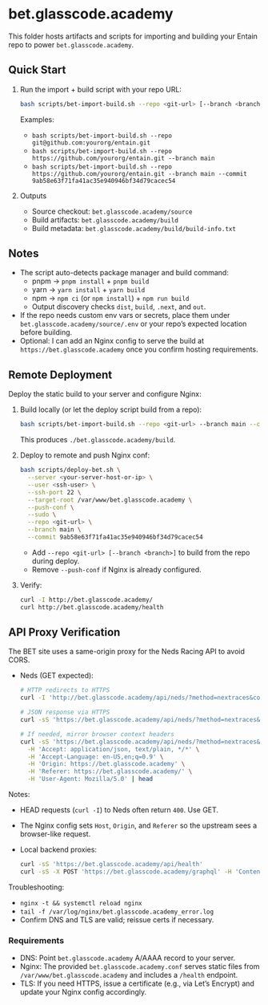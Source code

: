 # bet.glasscode.academy

This folder hosts artifacts and scripts for importing and building your Entain repo to power `bet.glasscode.academy`.

## Quick Start

1. Run the import + build script with your repo URL:

   ```bash
   bash scripts/bet-import-build.sh --repo <git-url> [--branch <branch>] [--commit <sha>] [--dest ./bet.glasscode.academy]
   ```

   Examples:
   - `bash scripts/bet-import-build.sh --repo git@github.com:yourorg/entain.git`
   - `bash scripts/bet-import-build.sh --repo https://github.com/yourorg/entain.git --branch main`
   - `bash scripts/bet-import-build.sh --repo https://github.com/yourorg/entain.git --branch main --commit 9ab58e63f71fa41ac35e940946bf34d79cacec54`

2. Outputs
   - Source checkout: `bet.glasscode.academy/source`
   - Build artifacts: `bet.glasscode.academy/build`
   - Build metadata: `bet.glasscode.academy/build/build-info.txt`

## Notes

- The script auto-detects package manager and build command:
  - pnpm → `pnpm install` + `pnpm build`
  - yarn → `yarn install` + `yarn build`
  - npm → `npm ci` (or `npm install`) + `npm run build`
  - Output discovery checks `dist`, `build`, `.next`, and `out`.
- If the repo needs custom env vars or secrets, place them under `bet.glasscode.academy/source/.env` or your repo’s expected location before building.
- Optional: I can add an Nginx config to serve the build at `https://bet.glasscode.academy` once you confirm hosting requirements.

## Remote Deployment

Deploy the static build to your server and configure Nginx:

1. Build locally (or let the deploy script build from a repo):

   ```bash
   bash scripts/bet-import-build.sh --repo <git-url> --branch main --commit <sha> --dest ./bet.glasscode.academy
   ```

   This produces `./bet.glasscode.academy/build`.

2. Deploy to remote and push Nginx conf:

   ```bash
   bash scripts/deploy-bet.sh \
     --server <your-server-host-or-ip> \
     --user <ssh-user> \
     --ssh-port 22 \
     --target-root /var/www/bet.glasscode.academy \
     --push-conf \
     --sudo \
     --repo <git-url> \
     --branch main \
     --commit 9ab58e63f71fa41ac35e940946bf34d79cacec54
   ```

   - Add `--repo <git-url> [--branch <branch>]` to build from the repo during deploy.
   - Remove `--push-conf` if Nginx is already configured.

3. Verify:

   ```bash
   curl -I http://bet.glasscode.academy/
   curl http://bet.glasscode.academy/health
   ```

## API Proxy Verification

The BET site uses a same-origin proxy for the Neds Racing API to avoid CORS.

- Neds (GET expected):

  ```bash
  # HTTP redirects to HTTPS
  curl -I 'http://bet.glasscode.academy/api/neds/?method=nextraces&count=10'

  # JSON response via HTTPS
  curl -sS 'https://bet.glasscode.academy/api/neds/?method=nextraces&count=10' | head

  # If needed, mirror browser context headers
  curl -sS 'https://bet.glasscode.academy/api/neds/?method=nextraces&count=10' \
    -H 'Accept: application/json, text/plain, */*' \
    -H 'Accept-Language: en-US,en;q=0.9' \
    -H 'Origin: https://bet.glasscode.academy' \
    -H 'Referer: https://bet.glasscode.academy/' \
    -H 'User-Agent: Mozilla/5.0' | head
  ```

Notes:
- HEAD requests (`curl -I`) to Neds often return `400`. Use GET.
- The Nginx config sets `Host`, `Origin`, and `Referer` so the upstream sees a browser-like request.

- Local backend proxies:

  ```bash
  curl -sS 'https://bet.glasscode.academy/api/health'
  curl -sS -X POST 'https://bet.glasscode.academy/graphql' -H 'Content-Type: application/json' -d '{"query":"{ __typename }"}'
  ```

Troubleshooting:
- `nginx -t && systemctl reload nginx`
- `tail -f /var/log/nginx/bet.glasscode.academy_error.log`
- Confirm DNS and TLS are valid; reissue certs if necessary.

### Requirements

- DNS: Point `bet.glasscode.academy` A/AAAA record to your server.
- Nginx: The provided `bet.glasscode.academy.conf` serves static files from `/var/www/bet.glasscode.academy` and includes a `/health` endpoint.
- TLS: If you need HTTPS, issue a certificate (e.g., via Let’s Encrypt) and update your Nginx config accordingly.